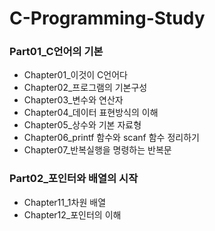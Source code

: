 # C-Programming-Study

### Part01_C언어의 기본
<ul>
  <li>Chapter01_이것이 C언어다</li>
  <li> Chapter02_프로그램의 기본구성</li>
  <li> Chapter03_변수와 연산자</li>
  <li> Chapter04_데이터 표현방식의 이해</li>
  <li> Chapter05_상수와 기본 자료형</li>
  <li> Chapter06_printf 함수와 scanf 함수 정리하기</li>
  <li> Chapter07_반복실행을 명령하는 반복문</li>
</ul>

### Part02_포인터와 배열의 시작
<ul>
  <li>Chapter11_1차원 배열</li>
  <li>Chapter12_포인터의 이해</li>
</ul>
